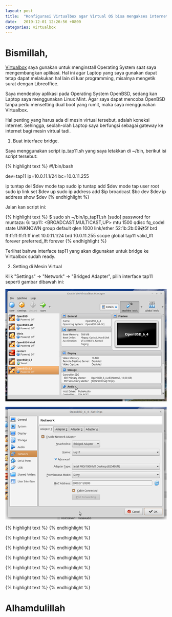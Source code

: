 ```yaml
---
layout: post
title:  "Konfigurasi Virtualbox agar Virtual OS bisa mengakses internet"
date:   2019-12-01 12:26:56 +0800
categories: virtualbox
---
```


# Bismillah,

[Virtualbox]() saya gunakan untuk menginstall Operating System saat
saya mengembangkan aplikasi. Hal ini agar Laptop yang saya gunakan
dapat tetap dapat melakukan hal lain di luar programming, misalnya
mengetik surat dengan Libreoffice.

Saya mendeploy aplikasi pada Operating System OpenBSD, sedang kan
Laptop saya menggunakan Linux Mint. Agar saya dapat mencoba OpenBSD
tanpa perlu mensetting dual boot yang rumit, maka saya menggunakan
Virtualbox.

Hal penting yang harus ada di mesin virtual tersebut, adalah koneksi
internet. Sehingga, seolah-olah Laptop saya berfungsi sebagai
gateway ke internet bagi mesin virtual tadi.

1. Buat interface bridge.

Saya menggunakan script ip_tap11.sh yang saya letakkan di ~/bin, berikut
isi script tersebut:

{% highlight text %}
#!/bin/bash

dev=tap11
ip=10.0.11.1/24
bc=10.0.11.255


ip tuntap del $dev mode tap
sudo ip tuntap add $dev mode tap user root
sudo ip link set $dev up
sudo ip address add $ip broadcast $bc dev $dev
ip address show $dev
{% endhighlight %}

Jalan kan script ini:

{% highlight text %}
$ sudo sh ~/bin/ip_tap11.sh
[sudo] password for muntaza:
6: tap11: <BROADCAST,MULTICAST,UP> mtu 1500 qdisc fq_codel state UNKNOWN group default qlen 1000
    link/ether 52:1b:2b:09:cd:5f brd ff:ff:ff:ff:ff:ff
    inet 10.0.11.1/24 brd 10.0.11.255 scope global tap11
       valid_lft forever preferred_lft forever
{% endhighlight %}

Terlihat bahwa interface tap11 yang akan digunakan untuk bridge ke Virtualbox
sudah ready.

2. Setting di Mesin Virtual

Klik "Settings" -> "Network" -> "Bridged Adapter", pilih interface tap11
seperti gambar dibawah ini:

![Gambar1](/assets/virtualbox1.png)

![Gambar2](/assets/virtualbox2.png)



{% highlight text %}
{% endhighlight %}

{% highlight text %}
{% endhighlight %}

{% highlight text %}
{% endhighlight %}

{% highlight text %}
{% endhighlight %}

{% highlight text %}
{% endhighlight %}

{% highlight text %}
{% endhighlight %}

{% highlight text %}
{% endhighlight %}

# Alhamdulillah
